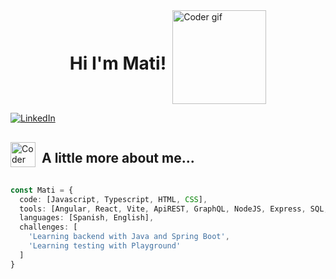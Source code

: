<div style="display: flex; justify-content: center; align-items:center; gap: 10px;">
<h1>Hi I'm Mati!</h1>
<img src="https://media2.giphy.com/media/v1.Y2lkPTc5MGI3NjExcjE0cjJydWpkNjUwaTB3a3U2a3d0cTBudmhteHRxaXk5M2p2OTU5NCZlcD12MV9pbnRlcm5hbF9naWZfYnlfaWQmY3Q9dHM/qEqiI3Oq7vBkoE236M/100.webp" alt="Coder gif" width="150" height="auto">
</div>

[![LinkedIn](https://img.shields.io/badge/LinkedIn-MatiasMartearena-blue)](https://www.linkedin.com/in/matias-martearena/)

<div style="display: flex; justify-content: flex-start; align-items:center; gap: 10px;">
<img src="https://media4.giphy.com/media/v1.Y2lkPTc5MGI3NjExYXhqbGNuN2IzNWo2M3JhcGZ6aWFoY2R6aHMxZ3J4cXRoMzhqYXFtcyZlcD12MV9pbnRlcm5hbF9naWZfYnlfaWQmY3Q9cw/Zebztgv7jmkoLe1DoY/giphy.webp" alt="Coder gif" width="40" height="auto">
<h2>A little more about me...</h2>
</div>

```typescript
const Mati = {
  code: [Javascript, Typescript, HTML, CSS],
  tools: [Angular, React, Vite, ApiREST, GraphQL, NodeJS, Express, SQL, NoSQL],
  languages: [Spanish, English],
  challenges: [
    'Learning backend with Java and Spring Boot',
    'Learning testing with Playground'
  ]
}
```
